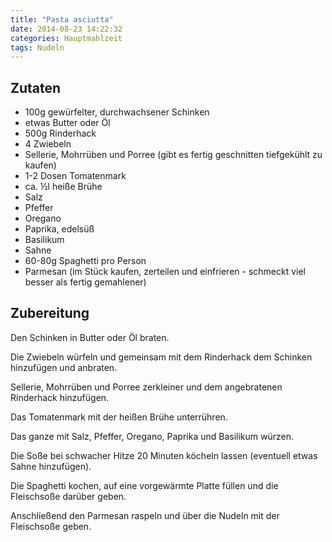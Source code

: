 ```yaml
---
title: "Pasta asciutta"
date: 2014-08-23 14:22:32
categories: Hauptmahlzeit
tags: Nudeln
---
```


## Zutaten

* 100g gewürfelter, durchwachsener Schinken
* etwas Butter oder Öl
* 500g Rinderhack
* 4 Zwiebeln
* Sellerie, Mohrrüben und Porree (gibt es fertig geschnitten tiefgekühlt zu kaufen)
* 1-2 Dosen Tomatenmark
* ca. ½l heiße Brühe
* Salz
* Pfeffer
* Oregano
* Paprika, edelsüß
* Basilikum
* Sahne
* 60-80g Spaghetti pro Person
* Parmesan (im Stück kaufen, zerteilen und einfrieren - schmeckt viel besser als fertig gemahlener)

## Zubereitung

Den Schinken in Butter oder Öl braten.

Die Zwiebeln würfeln und gemeinsam mit dem Rinderhack dem Schinken hinzufügen und anbraten.

Sellerie, Mohrrüben und Porree zerkleiner und dem angebratenen Rinderhack hinzufügen.

Das Tomatenmark mit der heißen Brühe unterrühren.

Das ganze mit Salz, Pfeffer, Oregano, Paprika und Basilikum würzen.

Die Soße bei schwacher Hitze 20 Minuten köcheln lassen (eventuell etwas Sahne hinzufügen).

Die Spaghetti kochen, auf eine vorgewärmte Platte füllen und die Fleischsoße darüber geben.

Anschließend den Parmesan raspeln und über die Nudeln mit der Fleischsoße geben.
